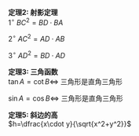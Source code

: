 **定理2: 射影定理**  
$1^\circ\ BC^2=BD\cdot BA$  
  
$2^\circ\ AC^2=AD\cdot AB$  
  
$3^\circ\ AD^2=BD\cdot AD$  
  
**定理3: 三角函数**  
$\tan A=\cot B\Leftrightarrow$ 三角形是直角三角形  
  
$\sin A=\cos B\Leftrightarrow$ 三角形是直角三角形  
  
**定理5: 斜边的高**  
$h=\dfrac{x\cdot y}{\sqrt{x^2+y^2}}$  

